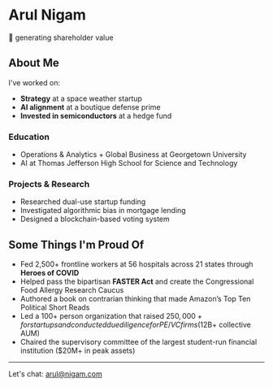 # Arul Nigam

🚀 generating shareholder value

## About Me

I've worked on:
- **Strategy** at a space weather startup
- **AI alignment** at a boutique defense prime
- **Invested in semiconductors** at a hedge fund

### Education
- Operations & Analytics + Global Business at Georgetown University
- AI at Thomas Jefferson High School for Science and Technology

### Projects & Research
- Researched dual-use startup funding
- Investigated algorithmic bias in mortgage lending
- Designed a blockchain-based voting system

## Some Things I'm Proud Of
- Fed 2,500+ frontline workers at 56 hospitals across 21 states through **Heroes of COVID**
- Helped pass the bipartisan **FASTER Act** and create the Congressional Food Allergy Research Caucus
- Authored a book on contrarian thinking that made Amazon’s Top Ten Political Short Reads
- Led a 100+ person organization that raised $250,000+ for startups and conducted due diligence for PE/VC firms ($12B+ collective AUM)
- Chaired the supervisory committee of the largest student-run financial institution ($20M+ in peak assets)

---

Let's chat: [arul@nigam.com](mailto:arul@nigam.com)
